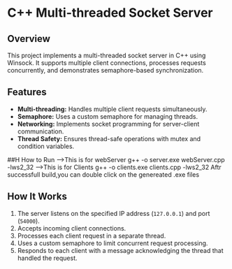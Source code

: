 # C++ Multi-threaded Socket Server

## Overview
This project implements a multi-threaded socket server in C++ using Winsock. It supports multiple client connections, processes requests concurrently, and demonstrates semaphore-based synchronization.

## Features
- **Multi-threading:** Handles multiple client requests simultaneously.
- **Semaphore:** Uses a custom semaphore for managing threads.
- **Networking:** Implements socket programming for server-client communication.
- **Thread Safety:** Ensures thread-safe operations with mutex and condition variables.

##H How to Run
-->This is for webServer
g++ -o server.exe webServer.cpp -lws2_32 
-->This is for Clients
g++ -o clients.exe clients.cpp -lws2_32
Aftr successfull build,you can double click on the genereated .exe files 

## How It Works
1. The server listens on the specified IP address (`127.0.0.1`) and port (`54000`).
2. Accepts incoming client connections.
3. Processes each client request in a separate thread.
4. Uses a custom semaphore to limit concurrent request processing.
5. Responds to each client with a message acknowledging the thread that handled the request.


